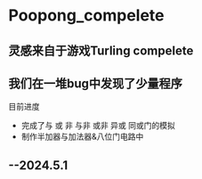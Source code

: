 # Poopong_compelete
## 灵感来自于游戏Turling compelete
## 我们在一堆bug中发现了少量程序
目前进度
-  完成了与 或 非 与非 或非 异或 同或门的模拟
-  制作半加器与加法器&八位门电路中
##  --2024.5.1
